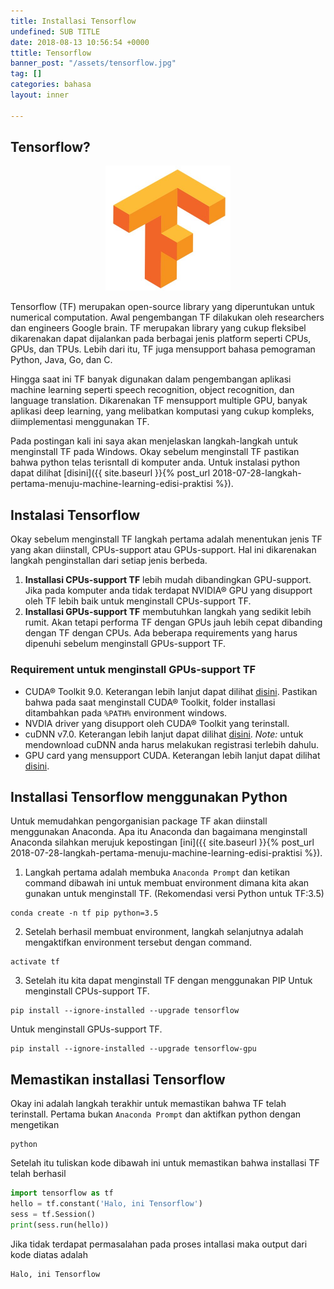```yaml
---
title: Installasi Tensorflow
undefined: SUB TITLE
date: 2018-08-13 10:56:54 +0000
ttitle: Tensorflow
banner_post: "/assets/tensorflow.jpg"
tag: []
categories: bahasa
layout: inner

---
```


## **Tensorflow?**

<p align="center"><img width="200px" height="auto" src="/assets/tensorflow.jpg"></p>

Tensorflow (TF) merupakan open-source library yang diperuntukan untuk numerical computation. Awal pengembangan TF dilakukan oleh researchers dan engineers Google brain. TF merupakan library yang cukup fleksibel dikarenakan dapat dijalankan pada berbagai jenis platform seperti CPUs, GPUs, dan TPUs. Lebih dari itu, TF juga mensupport bahasa pemograman Python, Java, Go, dan C.

Hingga saat ini TF banyak digunakan dalam pengembangan aplikasi machine learning seperti speech recognition, object recognition, dan language translation. Dikarenakan TF mensupport multiple GPU, banyak aplikasi deep learning, yang melibatkan komputasi yang cukup kompleks, diimplementasi menggunakan TF.

Pada postingan kali ini saya akan menjelaskan langkah-langkah untuk menginstall TF pada Windows. Okay sebelum menginstall TF pastikan bahwa python telas terisntall di komputer anda. Untuk instalasi python dapat dilihat [disini]({{ site.baseurl }}{% post_url 2018-07-28-langkah-pertama-menuju-machine-learning-edisi-praktisi %}).

## **Instalasi Tensorflow**
Okay sebelum menginstall TF langkah pertama adalah menentukan jenis TF yang akan diinstall, CPUs-support atau GPUs-support. Hal ini dikarenakan langkah penginstallan dari setiap jenis berbeda.
1. **Installasi CPUs-support TF** lebih mudah dibandingkan GPU-support. Jika pada komputer anda tidak terdapat NVIDIA® GPU yang disupport oleh TF lebih baik untuk menginstall CPUs-support TF.
2. **Installasi GPUs-support TF** membutuhkan langkah yang sedikit lebih rumit. Akan tetapi performa TF dengan GPUs jauh lebih cepat dibanding dengan TF dengan CPUs. Ada beberapa requirements yang harus dipenuhi sebelum menginstall GPUs-support TF.

### **Requirement untuk menginstall GPUs-support TF**
* CUDA® Toolkit 9.0. Keterangan lebih lanjut dapat dilihat [disini](https://docs.nvidia.com/cuda/cuda-installation-guide-microsoft-windows/). Pastikan bahwa pada saat menginstall CUDA® Toolkit, folder installasi ditambahkan pada ```%PATH%``` environment windows.
* NVDIA driver yang disupport oleh CUDA® Toolkit yang terinstall.
* cuDNN v7.0. Keterangan lebih lanjut dapat dilihat [disini](https://developer.nvidia.com/cudnn). *Note:* untuk mendownload cuDNN anda harus melakukan registrasi terlebih dahulu.
* GPU card yang mensupport CUDA. Keterangan lebih lanjut dapat dilihat [disini](https://developer.nvidia.com/cuda-gpus).

## **Installasi Tensorflow menggunakan Python**
Untuk memudahkan pengorganisian package TF akan diinstall menggunakan Anaconda. Apa itu Anaconda dan bagaimana menginstall Anaconda silahkan merujuk kepostingan [ini]({{ site.baseurl }}{% post_url 2018-07-28-langkah-pertama-menuju-machine-learning-edisi-praktisi %}).
1. Langkah pertama adalah membuka ```Anaconda Prompt``` dan ketikan command dibawah ini untuk membuat environment dimana kita akan gunakan untuk menginstall TF. (Rekomendasi versi Python untuk TF:3.5)
```
conda create -n tf pip python=3.5
```
2. Setelah berhasil membuat environment, langkah selanjutnya adalah mengaktifkan environment tersebut dengan command.
```
activate tf
```
3. Setelah itu kita dapat menginstall TF dengan menggunakan PIP
Untuk menginstall CPUs-support TF.
```
pip install --ignore-installed --upgrade tensorflow
```
Untuk menginstall GPUs-support TF.
```
pip install --ignore-installed --upgrade tensorflow-gpu
```


## **Memastikan installasi Tensorflow**
Okay ini adalah langkah terakhir untuk memastikan bahwa TF telah terinstall. Pertama bukan ```Anaconda Prompt``` dan aktifkan python dengan mengetikan

```
python
```

Setelah itu tuliskan kode dibawah ini untuk memastikan bahwa installasi TF telah berhasil

```python
import tensorflow as tf
hello = tf.constant('Halo, ini Tensorflow')
sess = tf.Session()
print(sess.run(hello))
```

Jika tidak terdapat permasalahan pada proses intallasi maka output dari kode diatas adalah

```
Halo, ini Tensorflow
```
